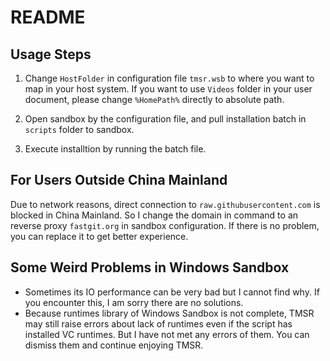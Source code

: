 # README

## Usage Steps

1. Change `HostFolder` in configuration file `tmsr.wsb` to where you want to map in your host system. If you want to use `Videos` folder in your user document, please change `%HomePath%` directly to absolute path.

2. Open sandbox by the configuration file, and pull installation batch in `scripts` folder to sandbox.

3. Execute installtion by running the batch file.

## For Users Outside China Mainland

Due to network reasons, direct connection to `raw.githubusercontent.com` is blocked in China Mainland. So I change the domain in command to an reverse proxy `fastgit.org` in sandbox configuration. If there is no problem, you can replace it to get better experience.

## Some Weird Problems in Windows Sandbox

- Sometimes its IO performance can be very bad but I cannot find why. If you encounter this, I am sorry there are no solutions.
- Because runtimes library of Windows Sandbox is not complete, TMSR may still raise errors about lack of runtimes even if the script has installed VC runtimes. But I have not met any errors of them. You can dismiss them and continue enjoying TMSR.
